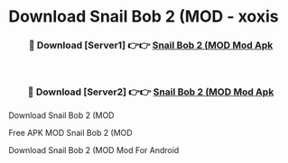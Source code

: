 # Download Snail Bob 2 (MOD - xoxis



<div align="center">
<h3>🔴 Download [Server1] 👉👉 <a href="https://momento.my/?title=Snail_Bob_2_(MOD">Snail Bob 2 (MOD Mod Apk</a></h3><br>

<h3>🔴 Download [Server2] 👉👉 <a href="https://momento.my/?title=Snail_Bob_2_(MOD">Snail Bob 2 (MOD Mod Apk</a></h3>
</div>



Download Snail Bob 2 (MOD 

Free APK MOD Snail Bob 2 (MOD 

Download Snail Bob 2 (MOD Mod For Android

